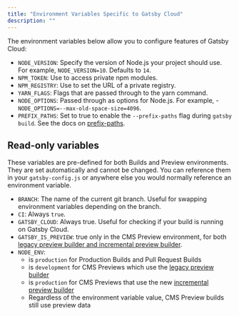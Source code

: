 ```yaml
---
title: "Environment Variables Specific to Gatsby Cloud"
description: ""
---
```


The environment variables below allow you to configure features of Gatsby Cloud:

- `NODE_VERSION`: Specify the version of Node.js your project should use. For example, `NODE_VERSION=10`. Defaults to `14`.
- `NPM_TOKEN`: Use to access private npm modules.
- `NPM_REGISTRY`: Use to set the URL of a private registry.
- `YARN_FLAGS`: Flags that are passed through to the yarn command.
- `NODE_OPTIONS`: Passed through as options for Node.js. For example, - `NODE_OPTIONS=--max-old-space-size=4096`.
- `PREFIX_PATHS`: Set to true to enable the `--prefix-paths` flag during `gatsby build`. See the docs on [prefix-paths](https://support.gatsbyjs.com/hc/en-us/articles/360053096433).

## Read-only variables
These variables are pre-defined for both Builds and Preview environments. They are set automatically and cannot be changed. You can reference them in your `gatsby-config.js` or anywhere else you would normally reference an environment variable.

- `BRANCH`: The name of the current git branch. Useful for swapping environment variables depending on the branch.
- `CI`: Always `true`.
- `GATSBY_CLOUD`: Always true. Useful for checking if your build is running on Gatsby Cloud.
- `GATSBY_IS_PREVIEW`: true only in the CMS Preview environment, for both [legacy preview builder and incremental preview builder](https://support.gatsbyjs.com/hc/en-us/articles/360055676874).
- `NODE_ENV`:
    - is `production` for Production Builds and Pull Request Builds
    - is `development` for CMS Previews which use the [legacy preview builder](https://support.gatsbyjs.com/hc/en-us/articles/360055676874)
    - is `production` for CMS Previews that use the new [incremental preview builder](https://support.gatsbyjs.com/hc/en-us/articles/360055676874)
    - Regardless of the environment variable value, CMS Preview builds still use preview data